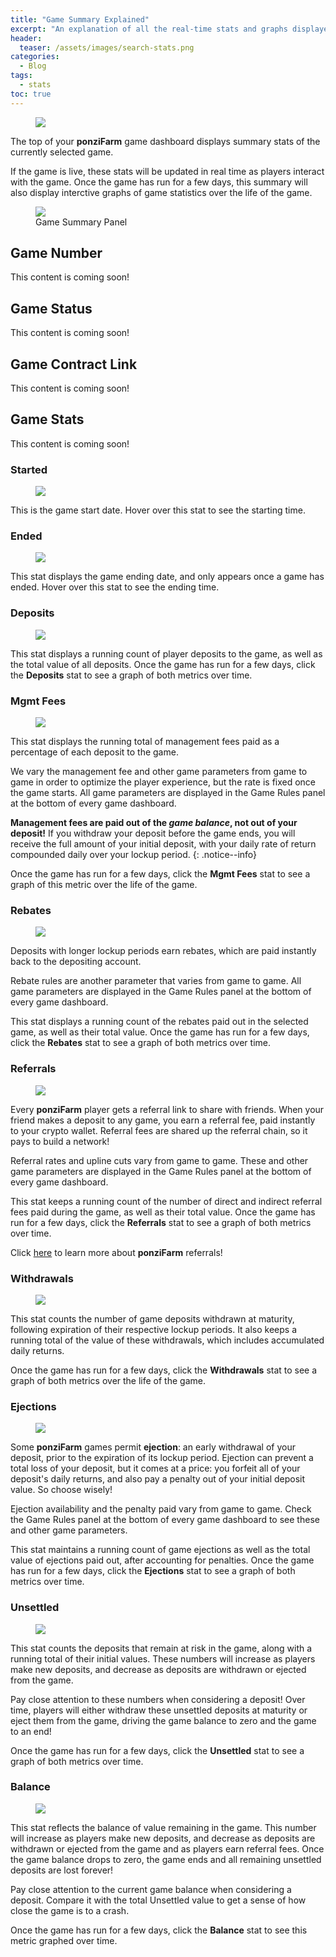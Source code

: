 ```yaml
---
title: "Game Summary Explained"
excerpt: "An explanation of all the real-time stats and graphs displayed in the ponziFarm game summary panel."
header:
  teaser: /assets/images/search-stats.png
categories:
  - Blog
tags:
  - stats
toc: true
---
```


<figure class="align-left" style="margin-top: 10px; margin-bottom: 10px; width: 150px;">
    <img src="{{ site.url }}{{ site.baseurl }}/assets/images/search-stats.png">
</figure>

The top of your **ponziFarm** game dashboard displays summary stats of the currently selected game. 

If the game is live, these stats will be updated in real time as players interact with the game. Once the game has run for a few days, this summary will also display interctive graphs of game statistics over the life of the game.

<figure>
    <a href="{{ site.url }}{{ site.baseurl }}/assets/images/game-summary-panel.png"><img src="{{ site.url }}{{ site.baseurl }}/assets/images/game-summary-panel.png" class="shadow"></a>
    <figcaption>Game Summary Panel</figcaption>
</figure>

## Game Number

This content is coming soon!

## Game Status

This content is coming soon!

## Game Contract Link

This content is coming soon!

## Game Stats

This content is coming soon!

### Started

<figure class="align-left" style="margin-top: 0; margin-bottom: 0;">
    <img src="{{ site.url }}{{ site.baseurl }}/assets/images/game-stat-started.png" class="shadow">
</figure>

This is the game start date. Hover over this stat to see the starting time.

### Ended

<figure class="align-left" style="margin-top: 0; margin-bottom: 0;">
    <img src="{{ site.url }}{{ site.baseurl }}/assets/images/game-stat-ended.png" class="shadow">
</figure>

This stat displays the game ending date, and only appears once a game has ended. Hover over this stat to see the ending time.

### Deposits

<figure class="align-left" style="margin-top: 0; margin-bottom: 0;">
    <img src="{{ site.url }}{{ site.baseurl }}/assets/images/game-stat-deposits.png" class="shadow">
</figure>

This stat displays a running count of player deposits to the game, as well as the total value of all deposits. Once the game has run for a few days, click the **Deposits** stat to see a graph of both metrics over time.

### Mgmt Fees

<figure class="align-left" style="margin-top: 0; margin-bottom: 0;">
    <img src="{{ site.url }}{{ site.baseurl }}/assets/images/game-stat-fees.png" class="shadow">
</figure>

This stat displays the running total of management fees paid as a percentage of each deposit to the game. 

We vary the management fee and other game parameters from game to game in order to optimize the player experience, but the rate is fixed once the game starts. All game parameters are displayed in the Game Rules panel at the bottom of every game dashboard.

**Management fees are paid out of the _game balance_, not out of your deposit!** If you withdraw your deposit before the game ends, you will receive the full amount of your initial deposit, with your daily rate of return compounded daily over your lockup period. 
{: .notice--info}

Once the game has run for a few days, click the **Mgmt Fees** stat to see a graph of this metric over the life of the game.

### Rebates

<figure class="align-left" style="margin-top: 0; margin-bottom: 0;">
    <img src="{{ site.url }}{{ site.baseurl }}/assets/images/game-stat-rebates.png" class="shadow">
</figure>

Deposits with longer lockup periods earn rebates, which are paid instantly back to the depositing account. 

Rebate rules are another  parameter that varies from game to game. All game parameters are displayed in the Game Rules panel at the bottom of every game dashboard.

This stat displays a running count of the rebates paid out in the selected game, as well as their total value. Once the game has run for a few days, click the **Rebates** stat to see a graph of both metrics over time.

### Referrals

<figure class="align-left" style="margin-top: 0; margin-bottom: 0;">
    <img src="{{ site.url }}{{ site.baseurl }}/assets/images/game-stat-referrals.png" class="shadow">
</figure>

Every **ponziFarm** player gets a referral link to share with friends. When your friend makes a deposit to any game, you earn a referral fee, paid instantly to your crypto wallet. Referral fees are shared up the referral chain, so it pays to build a network!

Referral rates and upline cuts vary from game to game. These and other game parameters are displayed in the Game Rules panel at the bottom of every game dashboard.

This stat keeps a running count of the number of direct and indirect referral fees paid during the game, as well as their total value. Once the game has run for a few days, click the **Referrals** stat to see a graph of both metrics over time.

Click [here](/blog/referrals) to learn more about **ponziFarm** referrals!

### Withdrawals

<figure class="align-left" style="margin-top: 0; margin-bottom: 0;">
    <img src="{{ site.url }}{{ site.baseurl }}/assets/images/game-stat-withdrawals.png" class="shadow">
</figure>

This stat counts the number of game deposits withdrawn at maturity, following expiration of their respective lockup periods. It also keeps a running total of the value of these withdrawals, which includes accumulated daily returns.

Once the game has run for a few days, click the **Withdrawals** stat to see a graph of both metrics over the life of the game.

### Ejections

<figure class="align-left" style="margin-top: 0; margin-bottom: 0;">
    <img src="{{ site.url }}{{ site.baseurl }}/assets/images/game-stat-ejections.png" class="shadow">
</figure>

Some **ponziFarm** games permit **ejection**: an early withdrawal of your deposit, prior to the expiration of its lockup period. Ejection can prevent a total loss of your deposit, but it comes at a price: you forfeit all of your deposit's daily returns, and also pay a penalty out of your initial deposit value. So choose wisely!

Ejection availability and the penalty paid vary from game to game. Check the Game Rules panel at the bottom of every game dashboard to see these and other game parameters.

This stat maintains a running count of game ejections as well as the total value of ejections paid out, after accounting for penalties. Once the game has run for a few days, click the **Ejections** stat to see a graph of both metrics over time.

### Unsettled

<figure class="align-left" style="margin-top: 0; margin-bottom: 0;">
    <img src="{{ site.url }}{{ site.baseurl }}/assets/images/game-stat-unsettled.png" class="shadow">
</figure>

This stat counts the deposits that remain at risk in the game, along with a running total of their initial values. These numbers will increase as players make new deposits, and decrease as deposits are withdrawn or ejected from the game.

Pay close attention to these numbers when considering a deposit! Over time, players will either withdraw these unsettled deposits at maturity or eject them from the game, driving the game balance to zero and the game to an end!

Once the game has run for a few days, click the **Unsettled** stat to see a graph of both metrics over time.

### Balance

<figure class="align-left" style="margin-top: 0; margin-bottom: 0;">
    <img src="{{ site.url }}{{ site.baseurl }}/assets/images/game-stat-balance.png" class="shadow">
</figure>

This stat reflects the balance of value remaining in the game. This number will increase as players make new deposits, and decrease as deposits are withdrawn or ejected from the game and as players earn referral fees. Once the game balance drops to zero, the game ends and all remaining unsettled deposits are lost forever!

Pay close attention to the current game balance when considering a deposit. Compare it with the total Unsettled value to get a sense of how close the game is to a crash.

Once the game has run for a few days, click the **Balance** stat to see this metric graphed over time.